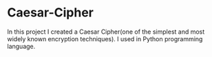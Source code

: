 # Caesar-Cipher
In this project I created a Caesar Cipher(one of the simplest and most widely known encryption techniques).
I used in Python programming language.
